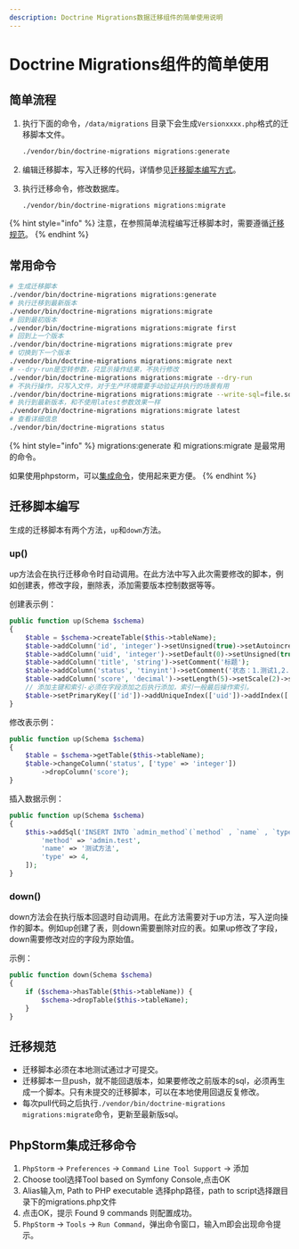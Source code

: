 ```yaml
---
description: Doctrine Migrations数据迁移组件的简单使用说明
---
```


# Doctrine Migrations组件的简单使用

## 简单流程

1. 执行下面的命令，`/data/migrations` 目录下会生成`Versionxxxx.php`格式的迁移脚本文件。

   ```bash
   ./vendor/bin/doctrine-migrations migrations:generate
   ```

2. 编辑迁移脚本，写入迁移的代码，详情参见[迁移脚本编写方式](doctrinemigrations-jian-dan-shi-yong.md#qian-yi-jiao-ben-bian-xie)。
3. 执行迁移命令，修改数据库。

   ```bash
   ./vendor/bin/doctrine-migrations migrations:migrate
   ```

{% hint style="info" %}
注意，在参照简单流程编写迁移脚本时，需要遵循[迁移规范](doctrinemigrations-jian-dan-shi-yong.md#qian-yi-gui-fan)。
{% endhint %}

## 常用命令

```bash
# 生成迁移脚本
./vendor/bin/doctrine-migrations migrations:generate
# 执行迁移到最新版本
./vendor/bin/doctrine-migrations migrations:migrate
# 回到最初版本
./vendor/bin/doctrine-migrations migrations:migrate first
# 回到上一个版本
./vendor/bin/doctrine-migrations migrations:migrate prev
# 切换到下一个版本
./vendor/bin/doctrine-migrations migrations:migrate next
# --dry-run是空转参数，只显示操作结果，不执行修改
./vendor/bin/doctrine-migrations migrations:migrate --dry-run
# 不执行操作，只写入文件，对于生产环境需要手动验证并执行的场景有用
./vendor/bin/doctrine-migrations migrations:migrate --write-sql=file.sql
# 执行到最新版本，和不使用latest参数效果一样
./vendor/bin/doctrine-migrations migrations:migrate latest
# 查看详细信息
./vendor/bin/doctrine-migrations status
```

{% hint style="info" %}
migrations:generate 和 migrations:migrate 是最常用的命令。

如果使用phpstorm，可以[集成命令](doctrinemigrations-jian-dan-shi-yong.md#phpstorm-ji-cheng-qian-yi-ming-ling)，使用起来更方便。
{% endhint %}

## 迁移脚本编写

生成的迁移脚本有两个方法，`up`和`down`方法。

### up\(\)

up方法会在执行迁移命令时自动调用。在此方法中写入此次需要修改的脚本，例如创建表，修改字段，删除表，添加需要版本控制数据等等。

创建表示例：

```php
public function up(Schema $schema)
{
    $table = $schema->createTable($this->tableName);
    $table->addColumn('id', 'integer')->setUnsigned(true)->setAutoincrement(true);
    $table->addColumn('uid', 'integer')->setDefault(0)->setUnsigned(true)->setComment('关联user.id');
    $table->addColumn('title', 'string')->setComment('标题');
    $table->addColumn('status', 'tinyint')->setComment('状态：1.测试1,2.测试2');
    $table->addColumn('score', 'decimal')->setLength(5)->setScale(2)->setDefault(0.00)->setComment('分数');
    // 添加主键和索引-必须在字段添加之后执行添加，索引一般最后操作索引。
    $table->setPrimaryKey(['id'])->addUniqueIndex(['uid'])->addIndex(['status']);
}
```

 修改表示例：

```php
public function up(Schema $schema)
{
    $table = $schema->getTable($this->tableName);
    $table->changeColumn('status', ['type' => 'integer'])
        ->dropColumn('score');
}
```

插入数据示例：

```php
public function up(Schema $schema)
{
    $this->addSql('INSERT INTO `admin_method`(`method` , `name` , `type`) VALUES( :method, :name, :type )', [
        'method' => 'admin.test',
        'name' => '测试方法',
        'type' => 4,
    ]);
}
```

### down\(\)

down方法会在执行版本回退时自动调用。在此方法需要对于up方法，写入逆向操作的脚本。例如up创建了表，则down需要删除对应的表。如果up修改了字段，down需要修改对应的字段为原始值。

示例：

```php
public function down(Schema $schema)
{
    if ($schema->hasTable($this->tableName)) {
        $schema->dropTable($this->tableName);
    }
}
```

## 迁移规范

* 迁移脚本必须在本地测试通过才可提交。
* 迁移脚本一旦push，就不能回退版本，如果要修改之前版本的sql，必须再生成一个脚本。只有未提交的迁移脚本，可以在本地使用回退反复修改。
* 每次pull代码之后执行`./vendor/bin/doctrine-migrations migrations:migrate`命令，更新至最新版sql。

## PhpStorm集成迁移命令

1. `PhpStorm` -&gt; `Preferences` -&gt; `Command Line Tool Support` -&gt; 添加
2. Choose tool选择Tool based on Symfony Console,点击OK
3. Alias输入m, Path to PHP executable 选择php路径，path to script选择跟目录下的migrations.php文件
4. 点击OK，提示 Found 9 commands 则配置成功。
5. `PhpStorm` -&gt; `Tools` -&gt; `Run Command`，弹出命令窗口，输入m即会出现命令提示。



